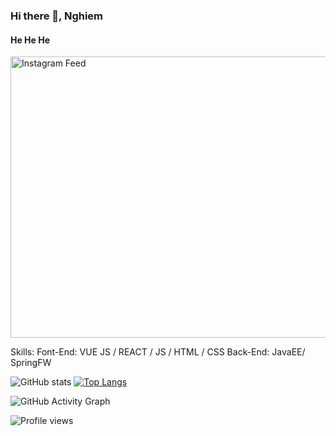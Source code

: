 ### Hi there 👋, Nghiem
#### He He He

<img src="https://user-images.githubusercontent.com/72342095/116647597-1d3a7380-a9a5-11eb-9088-0a77f3e7f44c.png" width="1920" height="450" alt="Instagram Feed" />



Skills: 
Font-End: VUE JS / REACT / JS / HTML / CSS
Back-End: JavaEE/ SpringFW




![GitHub stats](https://github-readme-stats.vercel.app/api?username=tranhuunghiem99&show_icons=true&count_private=true)  [![Top Langs](https://github-readme-stats.vercel.app/api/top-langs/?username=tranhuunghiem99&layout=compact)](https://github.com/tranhuunghiem99/github-readme-stats)

![GitHub Activity Graph](https://activity-graph.herokuapp.com/graph?username=tranhuunghiem99)  

![Profile views](https://gpvc.arturio.dev/tranhuunghiem99)  


